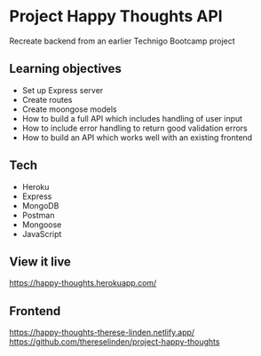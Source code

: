 # Project Happy Thoughts API

Recreate backend from an earlier Technigo Bootcamp project

## Learning objectives

- Set up Express server
- Create routes
- Create moongose models
- How to build a full API which includes handling of user input
- How to include error handling to return good validation errors
- How to build an API which works well with an existing frontend

## Tech

- Heroku
- Express
- MongoDB
- Postman
- Mongoose
- JavaScript

## View it live

https://happy-thoughts.herokuapp.com/

## Frontend

https://happy-thoughts-therese-linden.netlify.app/
https://github.com/thereselinden/project-happy-thoughts
